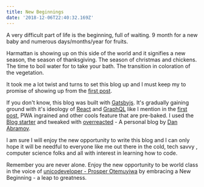 ```yaml
---
title: New Beginnings
date: '2018-12-06T22:40:32.169Z'
---
```


A very difficult part of life is the beginning, full of waiting. 9 month for a new baby and numerous days/months/year for fruits.

Harmattan is showing up on this side of the world and it signifies a new season, the season of thanksgiving. The season of christmas and chickens. The time to boil water for to take your bath. The transition in coloration of the vegetation.

It took me a lot twist and turns to set this blog up and I must keep my to promise of showing up from the [first post](https://oluwasetemi.github.io/hello-word).

If you don't know, this blog was built with [Gatsbyjs](https://gatsbyjs.org). It's gradually gaining ground with it's ideology of [React](https://reactjs.org) and [GraphQL](https://graphql.org) like I mention in the [first post](https://oluwasetemi.github.io/hello-world), PWA ingrained and other cools feature that are pre-baked. I used the [Blog starter](https://github.com/gatsbyjs/gatsby-starter-blog) and tweaked with [overreacted](https://overreacted.io/) - A personal blog by [Dan Abramov](https://mobile.twitter.com/dan_abramov).

I am sure I will enjoy the new opportunity to write this blog and I can only hope it will be needful to everyone like me out there in the cold, tech savvy , computer science folks and all with interest in learning how to code.

Remember you are never alone. Enjoy the new opportunity to be world class in the voice of [unicodeveloper - Prosper Otemuyiwa](https://mobile.twitter.com/unicodeveloper) by embracing a New Beginning - a leap to greatness.
